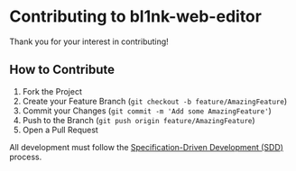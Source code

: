 # Contributing to bl1nk-web-editor

Thank you for your interest in contributing!

## How to Contribute

1.  Fork the Project
2.  Create your Feature Branch (`git checkout -b feature/AmazingFeature`)
3.  Commit your Changes (`git commit -m 'Add some AmazingFeature'`)
4.  Push to the Branch (`git push origin feature/AmazingFeature`)
5.  Open a Pull Request

All development must follow the [Specification-Driven Development (SDD)](./README.md#development-workflow-sdd) process.

